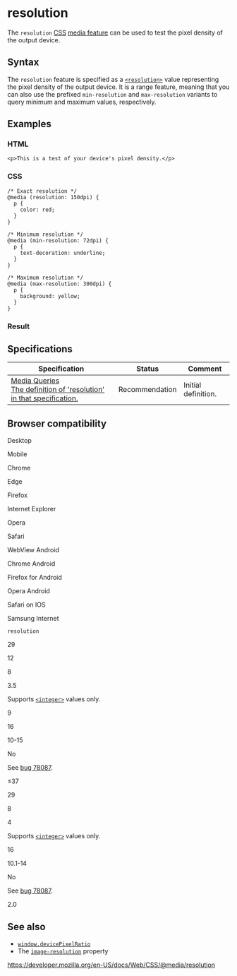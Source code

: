# resolution

The `resolution` [CSS](https://developer.mozilla.org/en-US/docs/Web/CSS) [media feature](../media_queries/using_media_queries#media_features) can be used to test the pixel density of the output device.

## Syntax

The `resolution` feature is specified as a [`<resolution>`](../resolution) value representing the pixel density of the output device. It is a range feature, meaning that you can also use the prefixed `min-resolution` and `max-resolution` variants to query minimum and maximum values, respectively.

## Examples

### HTML

    <p>This is a test of your device's pixel density.</p>

### CSS

    /* Exact resolution */
    @media (resolution: 150dpi) {
      p {
        color: red;
      }
    }

    /* Minimum resolution */
    @media (min-resolution: 72dpi) {
      p {
        text-decoration: underline;
      }
    }

    /* Maximum resolution */
    @media (max-resolution: 300dpi) {
      p {
        background: yellow;
      }
    }

### Result

## Specifications

<table><thead><tr class="header"><th>Specification</th><th>Status</th><th>Comment</th></tr></thead><tbody><tr class="odd"><td><a href="https://drafts.csswg.org/mediaqueries-3/#resolution">Media Queries<br />
<span class="small">The definition of 'resolution' in that specification.</span></a></td><td><span class="spec-rec">Recommendation</span></td><td>Initial definition.</td></tr></tbody></table>

## Browser compatibility

Desktop

Mobile

Chrome

Edge

Firefox

Internet Explorer

Opera

Safari

WebView Android

Chrome Android

Firefox for Android

Opera Android

Safari on IOS

Samsung Internet

`resolution`

29

12

8

3.5

Supports [`<integer>`](https://developer.mozilla.org/docs/Web/CSS/integer) values only.

9

16

10-15

No

See [bug 78087](https://webkit.org/b/78087).

≤37

29

8

4

Supports [`<integer>`](https://developer.mozilla.org/docs/Web/CSS/integer) values only.

16

10.1-14

No

See [bug 78087](https://webkit.org/b/78087).

2.0

## See also

- [`window.devicePixelRatio`](https://developer.mozilla.org/en-US/docs/Web/API/Window/devicePixelRatio)
- The [`image-resolution`](../image-resolution) property

<a href="https://developer.mozilla.org/en-US/docs/Web/CSS/@media/resolution" class="_attribution-link">https://developer.mozilla.org/en-US/docs/Web/CSS/@media/resolution</a>
